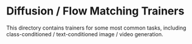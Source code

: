 # Diffusion / Flow Matching Trainers

This directory contains trainers for some most common tasks, including class-conditioned / text-conditioned image / video generation.